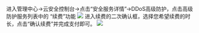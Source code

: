 进入管理中心→云安全控制台→点击“安全服务详情”→DDoS高级防护，点击高级防护服务列表中的 “续费”功能
![](http://imgcache.tcecqpoc.fsphere.cn/image/mccdn.qcloud.com/img56c587054d65c.jpg)
进入续费的二次确认框，选择您希望续费的时长，点击“确认续费”并完成支付即可。
![](http://imgcache.tcecqpoc.fsphere.cn/image/mccdn.qcloud.com/img56c5874c0dff7.jpg)